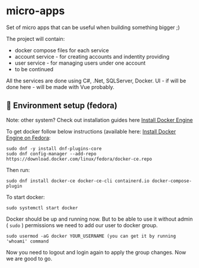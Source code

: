 # micro-apps
Set of micro apps that can be useful when building something bigger ;)

The project will contain:
* docker compose files for each service
* account service - for creating accounts and indentity providing
* user service - for managing users under one account
* to be continued

All the services are done using C#, .Net, SQLServer, Docker. 
UI - if will be done here - will be made with Vue probably.

## :wrench: Environment setup (fedora)
Note: other system? Check out installation guides here [Install Docker Engine](https://docs.docker.com/engine/install/)

To get docker follow below instructions (available here: [Install Docker Engine on Fedora](https://docs.docker.com/engine/install/fedora/):
```
sudo dnf -y install dnf-plugins-core
sudo dnf config-manager --add-repo https://download.docker.com/linux/fedora/docker-ce.repo
```
Then run:
```
sudo dnf install docker-ce docker-ce-cli containerd.io docker-compose-plugin
```
To start docker:
```
sudo systemctl start docker
```
Docker should be up and running now. But to be able to use it without admin ( `sudo` ) permissions we need to add our user to docker group.
```
sudo usermod -aG docker YOUR_USERNAME (you can get it by running 'whoami' command
```
Now you need to logout and login again to apply the group changes. Now we are good to go.

